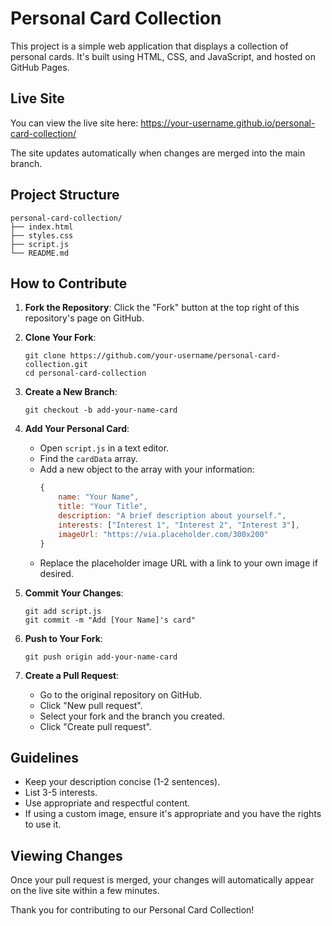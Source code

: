 # Personal Card Collection

This project is a simple web application that displays a collection of personal cards. It's built using HTML, CSS, and JavaScript, and hosted on GitHub Pages.

## Live Site

You can view the live site here: https://your-username.github.io/personal-card-collection/

The site updates automatically when changes are merged into the main branch.

## Project Structure

```
personal-card-collection/
├── index.html
├── styles.css
├── script.js
└── README.md
```

## How to Contribute

1. **Fork the Repository**: Click the "Fork" button at the top right of this repository's page on GitHub.

2. **Clone Your Fork**: 
   ```
   git clone https://github.com/your-username/personal-card-collection.git
   cd personal-card-collection
   ```

3. **Create a New Branch**:
   ```
   git checkout -b add-your-name-card
   ```

4. **Add Your Personal Card**:
   - Open `script.js` in a text editor.
   - Find the `cardData` array.
   - Add a new object to the array with your information:
     ```javascript
     {
         name: "Your Name",
         title: "Your Title",
         description: "A brief description about yourself.",
         interests: ["Interest 1", "Interest 2", "Interest 3"],
         imageUrl: "https://via.placeholder.com/300x200"
     }
     ```
   - Replace the placeholder image URL with a link to your own image if desired.

5. **Commit Your Changes**:
   ```
   git add script.js
   git commit -m "Add [Your Name]'s card"
   ```

6. **Push to Your Fork**:
   ```
   git push origin add-your-name-card
   ```

7. **Create a Pull Request**: 
   - Go to the original repository on GitHub.
   - Click "New pull request".
   - Select your fork and the branch you created.
   - Click "Create pull request".

## Guidelines

- Keep your description concise (1-2 sentences).
- List 3-5 interests.
- Use appropriate and respectful content.
- If using a custom image, ensure it's appropriate and you have the rights to use it.

## Viewing Changes

Once your pull request is merged, your changes will automatically appear on the live site within a few minutes.

Thank you for contributing to our Personal Card Collection!